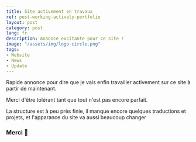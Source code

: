 ```yaml
---
title: Site activement en travaux
ref: post-working-actively-portfolio
layout: post
category: post
lang: fr
description: Annonce excitante pour ce site !
image: "/assets/img/logo-circle.png"
tags:
- Website
- News
- Update
---
```


Rapide annonce pour dire que je vais enfin travailler activement sur ce site à partir de maintenant.

Merci d'être tolérant tant que tout n'est pas encore parfait.

La structure est à peu près finie, il manque encore quelques traductions et projets, et l'apparance du site va aussi beaucoup changer

### Merci 👋
